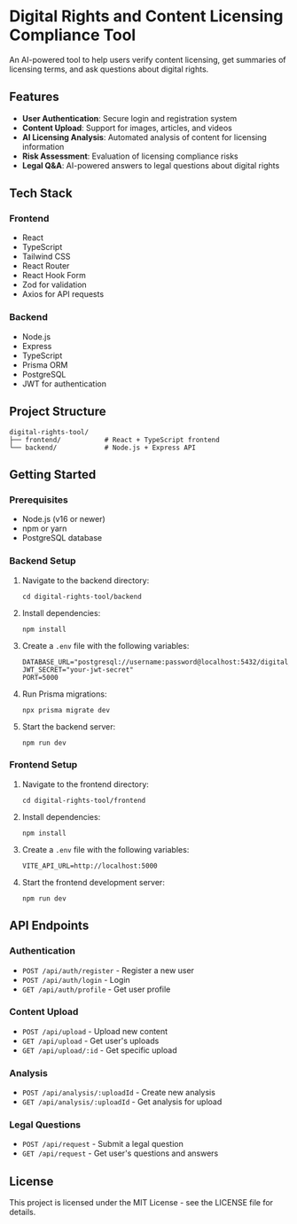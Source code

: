 # Digital Rights and Content Licensing Compliance Tool

An AI-powered tool to help users verify content licensing, get summaries of licensing terms, and ask questions about digital rights.

## Features

- **User Authentication**: Secure login and registration system
- **Content Upload**: Support for images, articles, and videos
- **AI Licensing Analysis**: Automated analysis of content for licensing information
- **Risk Assessment**: Evaluation of licensing compliance risks
- **Legal Q&A**: AI-powered answers to legal questions about digital rights

## Tech Stack

### Frontend
- React
- TypeScript
- Tailwind CSS
- React Router
- React Hook Form
- Zod for validation
- Axios for API requests

### Backend
- Node.js
- Express
- TypeScript
- Prisma ORM
- PostgreSQL
- JWT for authentication

## Project Structure

```
digital-rights-tool/
├── frontend/           # React + TypeScript frontend
└── backend/            # Node.js + Express API
```

## Getting Started

### Prerequisites

- Node.js (v16 or newer)
- npm or yarn
- PostgreSQL database

### Backend Setup

1. Navigate to the backend directory:
   ```
   cd digital-rights-tool/backend
   ```

2. Install dependencies:
   ```
   npm install
   ```

3. Create a `.env` file with the following variables:
   ```
   DATABASE_URL="postgresql://username:password@localhost:5432/digital_rights_tool"
   JWT_SECRET="your-jwt-secret"
   PORT=5000
   ```

4. Run Prisma migrations:
   ```
   npx prisma migrate dev
   ```

5. Start the backend server:
   ```
   npm run dev
   ```

### Frontend Setup

1. Navigate to the frontend directory:
   ```
   cd digital-rights-tool/frontend
   ```

2. Install dependencies:
   ```
   npm install
   ```

3. Create a `.env` file with the following variables:
   ```
   VITE_API_URL=http://localhost:5000
   ```

4. Start the frontend development server:
   ```
   npm run dev
   ```

## API Endpoints

### Authentication
- `POST /api/auth/register` - Register a new user
- `POST /api/auth/login` - Login
- `GET /api/auth/profile` - Get user profile

### Content Upload
- `POST /api/upload` - Upload new content
- `GET /api/upload` - Get user's uploads
- `GET /api/upload/:id` - Get specific upload

### Analysis
- `POST /api/analysis/:uploadId` - Create new analysis
- `GET /api/analysis/:uploadId` - Get analysis for upload

### Legal Questions
- `POST /api/request` - Submit a legal question
- `GET /api/request` - Get user's questions and answers

## License

This project is licensed under the MIT License - see the LICENSE file for details. 